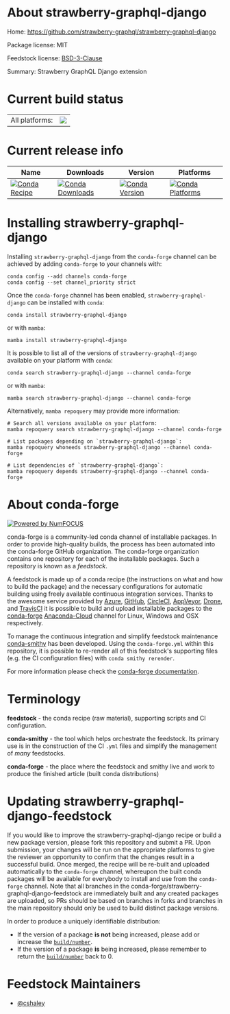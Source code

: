 About strawberry-graphql-django
===============================

Home: https://github.com/strawberry-graphql/strawberry-graphql-django

Package license: MIT

Feedstock license: [BSD-3-Clause](https://github.com/conda-forge/strawberry-graphql-django-feedstock/blob/main/LICENSE.txt)

Summary: Strawberry GraphQL Django extension

Current build status
====================


<table><tr><td>All platforms:</td>
    <td>
      <a href="https://dev.azure.com/conda-forge/feedstock-builds/_build/latest?definitionId=16567&branchName=main">
        <img src="https://dev.azure.com/conda-forge/feedstock-builds/_apis/build/status/strawberry-graphql-django-feedstock?branchName=main">
      </a>
    </td>
  </tr>
</table>

Current release info
====================

| Name | Downloads | Version | Platforms |
| --- | --- | --- | --- |
| [![Conda Recipe](https://img.shields.io/badge/recipe-strawberry--graphql--django-green.svg)](https://anaconda.org/conda-forge/strawberry-graphql-django) | [![Conda Downloads](https://img.shields.io/conda/dn/conda-forge/strawberry-graphql-django.svg)](https://anaconda.org/conda-forge/strawberry-graphql-django) | [![Conda Version](https://img.shields.io/conda/vn/conda-forge/strawberry-graphql-django.svg)](https://anaconda.org/conda-forge/strawberry-graphql-django) | [![Conda Platforms](https://img.shields.io/conda/pn/conda-forge/strawberry-graphql-django.svg)](https://anaconda.org/conda-forge/strawberry-graphql-django) |

Installing strawberry-graphql-django
====================================

Installing `strawberry-graphql-django` from the `conda-forge` channel can be achieved by adding `conda-forge` to your channels with:

```
conda config --add channels conda-forge
conda config --set channel_priority strict
```

Once the `conda-forge` channel has been enabled, `strawberry-graphql-django` can be installed with `conda`:

```
conda install strawberry-graphql-django
```

or with `mamba`:

```
mamba install strawberry-graphql-django
```

It is possible to list all of the versions of `strawberry-graphql-django` available on your platform with `conda`:

```
conda search strawberry-graphql-django --channel conda-forge
```

or with `mamba`:

```
mamba search strawberry-graphql-django --channel conda-forge
```

Alternatively, `mamba repoquery` may provide more information:

```
# Search all versions available on your platform:
mamba repoquery search strawberry-graphql-django --channel conda-forge

# List packages depending on `strawberry-graphql-django`:
mamba repoquery whoneeds strawberry-graphql-django --channel conda-forge

# List dependencies of `strawberry-graphql-django`:
mamba repoquery depends strawberry-graphql-django --channel conda-forge
```


About conda-forge
=================

[![Powered by
NumFOCUS](https://img.shields.io/badge/powered%20by-NumFOCUS-orange.svg?style=flat&colorA=E1523D&colorB=007D8A)](https://numfocus.org)

conda-forge is a community-led conda channel of installable packages.
In order to provide high-quality builds, the process has been automated into the
conda-forge GitHub organization. The conda-forge organization contains one repository
for each of the installable packages. Such a repository is known as a *feedstock*.

A feedstock is made up of a conda recipe (the instructions on what and how to build
the package) and the necessary configurations for automatic building using freely
available continuous integration services. Thanks to the awesome service provided by
[Azure](https://azure.microsoft.com/en-us/services/devops/), [GitHub](https://github.com/),
[CircleCI](https://circleci.com/), [AppVeyor](https://www.appveyor.com/),
[Drone](https://cloud.drone.io/welcome), and [TravisCI](https://travis-ci.com/)
it is possible to build and upload installable packages to the
[conda-forge](https://anaconda.org/conda-forge) [Anaconda-Cloud](https://anaconda.org/)
channel for Linux, Windows and OSX respectively.

To manage the continuous integration and simplify feedstock maintenance
[conda-smithy](https://github.com/conda-forge/conda-smithy) has been developed.
Using the ``conda-forge.yml`` within this repository, it is possible to re-render all of
this feedstock's supporting files (e.g. the CI configuration files) with ``conda smithy rerender``.

For more information please check the [conda-forge documentation](https://conda-forge.org/docs/).

Terminology
===========

**feedstock** - the conda recipe (raw material), supporting scripts and CI configuration.

**conda-smithy** - the tool which helps orchestrate the feedstock.
                   Its primary use is in the construction of the CI ``.yml`` files
                   and simplify the management of *many* feedstocks.

**conda-forge** - the place where the feedstock and smithy live and work to
                  produce the finished article (built conda distributions)


Updating strawberry-graphql-django-feedstock
============================================

If you would like to improve the strawberry-graphql-django recipe or build a new
package version, please fork this repository and submit a PR. Upon submission,
your changes will be run on the appropriate platforms to give the reviewer an
opportunity to confirm that the changes result in a successful build. Once
merged, the recipe will be re-built and uploaded automatically to the
`conda-forge` channel, whereupon the built conda packages will be available for
everybody to install and use from the `conda-forge` channel.
Note that all branches in the conda-forge/strawberry-graphql-django-feedstock are
immediately built and any created packages are uploaded, so PRs should be based
on branches in forks and branches in the main repository should only be used to
build distinct package versions.

In order to produce a uniquely identifiable distribution:
 * If the version of a package **is not** being increased, please add or increase
   the [``build/number``](https://docs.conda.io/projects/conda-build/en/latest/resources/define-metadata.html#build-number-and-string).
 * If the version of a package **is** being increased, please remember to return
   the [``build/number``](https://docs.conda.io/projects/conda-build/en/latest/resources/define-metadata.html#build-number-and-string)
   back to 0.

Feedstock Maintainers
=====================

* [@cshaley](https://github.com/cshaley/)

